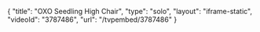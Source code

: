 {
    "title": "OXO Seedling High Chair",
    "type": "solo",
    "layout": "iframe-static",
    "videoId": "3787486",
    "url": "\/tvpembed\/3787486"
}